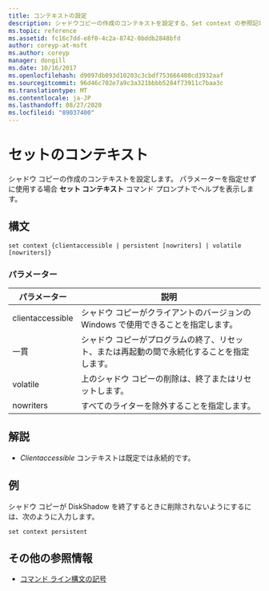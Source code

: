```yaml
---
title: コンテキストの設定
description: シャドウコピーの作成のコンテキストを設定する、Set context の参照記事。
ms.topic: reference
ms.assetid: fc16c7dd-e8f0-4c2a-8742-0bddb2848bfd
author: coreyp-at-msft
ms.author: coreyp
manager: dongill
ms.date: 10/16/2017
ms.openlocfilehash: d9097db093d10203c3cbdf753666408cd3932aaf
ms.sourcegitcommit: 96d46c702e7a9c3a321bbbb5284f73911c7baa3c
ms.translationtype: MT
ms.contentlocale: ja-JP
ms.lasthandoff: 08/27/2020
ms.locfileid: "89037400"
---
```

# <a name="set-contex"></a>セットのコンテキスト

シャドウ コピーの作成のコンテキストを設定します。 パラメーターを指定せずに使用する場合 **セット コンテキスト** コマンド プロンプトでヘルプを表示します。



## <a name="syntax"></a>構文

```
set context {clientaccessible | persistent [nowriters] | volatile [nowriters]}
```

### <a name="parameters"></a>パラメーター

|パラメーター|説明|
|---------|-----------|
|clientaccessible|シャドウ コピーがクライアントのバージョンの Windows で使用できることを指定します。|
|一貫|シャドウ コピーがプログラムの終了、リセット、または再起動の間で永続化することを指定します。|
|volatile|上のシャドウ コピーの削除は、終了またはリセットします。|
|nowriters|すべてのライターを除外することを指定します。|

## <a name="remarks"></a>解説

-   *Clientaccessible* コンテキストは既定では永続的です。

## <a name="examples"></a>例

シャドウ コピーが DiskShadow を終了するときに削除されないようにするには、次のように入力します。
```
set context persistent
```

## <a name="additional-references"></a>その他の参照情報

- [コマンド ライン構文の記号](command-line-syntax-key.md)